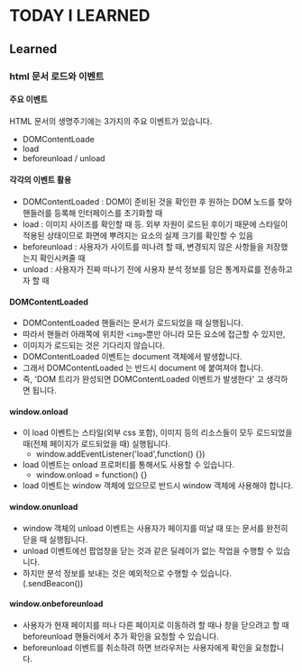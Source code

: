 # TODAY I LEARNED

## Learned

### html 문서 로드와 이벤트

#### 주요 이벤트

HTML 문서의 생명주기에는 3가지의 주요 이벤트가 있습니다.

- DOMContentLoade
- load
- beforeunload / unload

#### 각각의 이벤트 활용

- DOMContentLoaded : DOM이 준비된 것을 확인한 후 원하는 DOM 노드를 찾아 핸들러를 등록해 인터페이스를 초기화할 때
- load : 이미지 사이즈를 확인할 때 등. 외부 자원이 로드된 후이기 때문에 스타일이 적용된 상태이므로 화면에 뿌려지는 요소의 실제 크기를 확인할 수 있음
- beforeunload : 사용자가 사이트를 떠나려 할 때, 변경되지 않은 사항들을 저장했는지 확인시켜줄 때
- unload : 사용자가 진짜 떠나기 전에 사용자 분석 정보를 담은 통계자료를 전송하고자 할 때

#### DOMContentLoaded

- DOMContentLoaded 핸들러는 문서가 로드되었을 때 실행됩니다.
- 따라서 핸들러 아래쪽에 위치한 `<img>`뿐만 아니라 모든 요소에 접근할 수 있지만,
- 이미지가 로드되는 것은 기다리지 않습니다.
- DOMContentLoaded 이벤트는 document 객체에서 발생합니다.
- 그래서 DOMContentLoaded 는 반드시 document 에 붙여져야 합니다.
- 즉, 'DOM 트리가 완성되면 DOMContentLoaded 이벤트가 발생한다' 고 생각하면 됩니다.

#### window.onload

- 이 load 이벤트는 스타일(외부 css 포함), 이미지 등의 리소스들이 모두 로드되었을 때(전체 페이지가 로드되었을 때) 실행됩니다.
    - window.addEventListener('load',function() {})
- load 이벤트는 onload 프로퍼티를 통해서도 사용할 수 있습니다.
    - window.onload = function() {}
- load 이벤트는 window 객체에 있으므로 반드시 window 객체에 사용해야 합니다.

#### window.onunload

- window 객체의 unload 이벤트는 사용자가 페이지를 떠날 때 또는 문서를 완전히 닫을 때 실행됩니다.
- unload 이벤트에선 팝업창을 닫는 것과 같은 딜레이가 없는 작업을 수행할 수 있습니다.
- 하지만 분석 정보를 보내는 것은 예외적으로 수행할 수 있습니다. (.sendBeacon())

#### window.onbeforeunload

- 사용자가 현재 페이지를 떠나 다른 페이지로 이동하려 할 때나 창을 닫으려고 할 때 beforeunload 핸들러에서 추가 확인을 요청할 수 있습니다.
- beforeunload 이벤트를 취소하려 하면 브라우저는 사용자에게 확인을 요청합니다.

